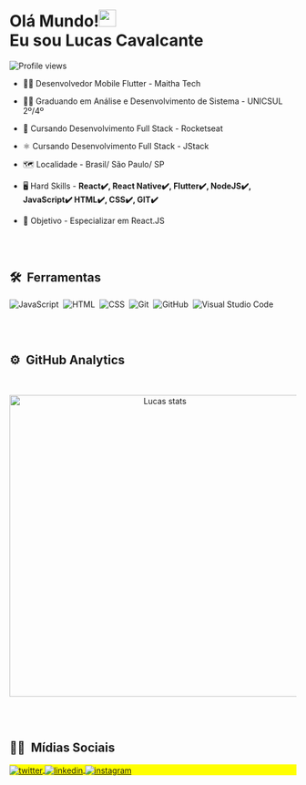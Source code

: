 <h1 align="left">Olá Mundo!<img src="https://raw.githubusercontent.com/kaueMarques/kaueMarques/master/hi.gif" width="30px"> <br> Eu sou Lucas Cavalcante</h1>
<p align="left"> <img src="https://komarev.com/ghpvc/?username=CtsLucas&color=blue" alt="Profile views" /> </p>

- 👨‍💻 Desenvolvedor Mobile Flutter - Maitha Tech

- 👨‍🎓 Graduando em Análise e Desenvolvimento de Sistema - UNICSUL 2º/4º

- 🚀 Cursando Desenvolvimento Full Stack -  Rocketseat

- ⚛️ Cursando Desenvolvimento Full Stack - JStack 

- 🗺️ Localidade - Brasil/ São Paulo/ SP

- 🖥️ Hard Skills - **React✔️, React Native✔️, Flutter✔️, NodeJS✔️, JavaScript✔️ HTML✔️, CSS✔️, GIT✔️**

- 🎯 Objetivo - Especializar em React.JS

<br><br>

## 🛠 &nbsp;Ferramentas

![JavaScript](https://img.shields.io/badge/-JavaScript-05122A?style=flat&logo=javascript)&nbsp;
![HTML](https://img.shields.io/badge/-HTML-05122A?style=flat&logo=HTML5)&nbsp;
![CSS](https://img.shields.io/badge/-CSS-05122A?style=flat&logo=CSS3&logoColor=1572B6)&nbsp;
![Git](https://img.shields.io/badge/-Git-05122A?style=flat&logo=git)&nbsp;
![GitHub](https://img.shields.io/badge/-GitHub-05122A?style=flat&logo=github)&nbsp;
![Visual Studio Code](https://img.shields.io/badge/-Visual%20Studio%20Code-05122A?style=flat&logo=visual-studio-code&logoColor=007ACC)&nbsp;


<br><br>

## ⚙️ &nbsp;GitHub Analytics
<br>

<p align="center">
<img width="530em" src="https://github-readme-stats.vercel.app/api?username=CtsLucas" alt="Lucas stats"/>
</p>

<br><br>

## 🧑‍💻 &nbsp;Mídias Sociais

<p align="left" style="background:yellow">

<a href="https://twitter.com/luucasCts" target="_blank">
  <img align="center" src="https://img.shields.io/badge/-LucasCts-05122A?style=flat&logo=twitter" alt="twitter"/>  
</a>
<a href="https://linkedin.com/in/luucas-cts" target="_blank">
  <img align="center" src="https://img.shields.io/badge/-LucasCts-05122A?style=flat&logo=linkedin" alt="linkedin"/>
</a>
<a href="https://instagram.com/luucas_cts" target="_blank">
 <img align="center" src="https://img.shields.io/badge/-LucasCts-05122A?style=flat&logo=instagram" alt="instagram"/>
</a>
</p>
